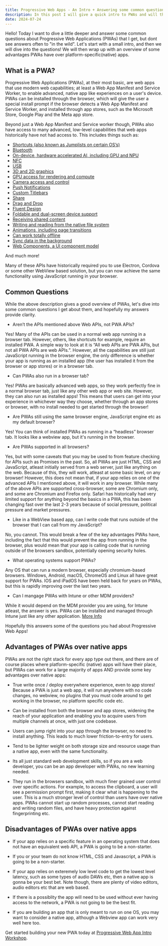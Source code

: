 ```yaml
---
title: Progressive Web Apps - An Intro + Answering some common questions 
description: In this post I will give a quick intro to PWAs and will then answer some common questions about PWAs!
date: 2024-07-24
---
```


Hello! Today I want to dive a little deeper and answer some common questions about Progressive Web Applications (PWAs) that I get, but dont see answers often to "in the wild". Let's start with a small intro, and then we will dive into the questions! We will then wrap up with an overview of some advantages PWAs have over platform-specific(native) apps.

## What is a PWA?

Progressive Web Applications (PWAs), at their most basic, are web apps that use modern web capabilities; at least a Web App Manifest and Service Worker, to enable advanced, native app like experiences on a user's device. PWAs can be installed through the browser, which will give the user a special install prompt if the browser detects a Web App Manifest and Service Worker, and installed through app stores, such as the Microsoft Store, Google Play and the Meta app store. 

Beyond just a Web App Manifest and Service worker though, PWAs also have access to many advanced, low-level capabilities that web apps historically have not had access to. This includes things such as:

- [Shortcuts (also known as Jumplists on certain OS’s)](https://docs.pwabuilder.com/#/home/native-features?id=shortcuts)
- [Bluetooth](https://medium.com/going-fullstack/interact-with-bluetooth-devices-using-the-web-bluetooth-api-7984b2509939)
- [On-device, hardware accelerated AI, including GPU and NPU](https://onnxruntime.ai/docs/get-started/with-javascript/web.html)
- [NFC](https://developer.chrome.com/docs/capabilities/nfc)
- [USB](https://developer.chrome.com/docs/capabilities/usb)
- [3D and 2D graphics](https://developer.mozilla.org/en-US/docs/Web/API/WebGL_API)
- [GPU access for rendering and compute](https://developer.chrome.com/blog/webgpu-cross-platform/)
- [Camera access and control](https://developer.chrome.com/blog/imagecapture/)
- [Push Notifications](https://docs.pwabuilder.com/#/home/native-features?id=push-notifications)
- [Custom Titlebars](https://docs.pwabuilder.com/#/home/native-features?id=window-controls-overlay)
- [Share](https://docs.pwabuilder.com/#/home/native-features?id=web-share-api)
- [Drag and Drop](https://developer.mozilla.org/en-US/docs/Web/API/HTML_Drag_and_Drop_API)
- [Fluent Design](https://learn.microsoft.com/en-us/fluent-ui/web-components/)
- [Foldable and dual-screen device support](https://developer.chrome.com/blog/foldable-apis-ot)
- [Receiving shared content](https://docs.pwabuilder.com/#/home/native-features?id=how-to-share-to-your-pwa)
- [Writing and reading from the native file system](https://learn.microsoft.com/en-us/microsoft-edge/progressive-web-apps-chromium/how-to/offline#file-system-access)
- [Animations, including page transitions](https://developer.chrome.com/docs/web-platform/view-transitions/)
- [Can work totally offline](https://learn.microsoft.com/en-us/microsoft-edge/progressive-web-apps-chromium/how-to/service-workers)
- [Sync data in the background](https://docs.pwabuilder.com/#/home/native-features?id=background-sync)
- [Web Components, a UI component model](https://developer.mozilla.org/en-US/docs/Web/API/Web_Components)

And much more!

Many of these APIs have historically required you to use Electron, Cordova or some other WebView based solution, but you can now achieve the same functionality using JavaScript running in your browser.

## Common Questions

While the above description gives a good overview of PWAs, let's dive into some common questions I get about them, and hopefully my answers provide clarity.

- Aren’t the APIs mentioned above Web APIs, not PWA APIs?  

Yes! Many of the APIs can be used in a normal web app running in a browser tab. However, others, like shortcuts for example, require an installed PWA. A simple way to look at it is “All web APIs are PWA APIs, but not all PWA APIs are web APIs.”. However, all the capabilities are still just JavaScript running in the browser engine, the only difference is whether your app is running as an installed app (the user has installed it from the browser or app stores) or in a browser tab.

- Can PWAs also run in a browser tab?  

Yes! PWAs are basically advanced web apps, so they work perfectly fine in a normal browser tab, just like any other web app or web site. However, they can also run as installed apps! This means that users can get into your experience in whichever way they choose, whether through an app stores or browser, with no install needed to get started through the browser!

- Are PWAs still using the same browser engine, JavaScript engine etc as my default browser?  

Yes! You can think of installed PWAs as running in a “headless” browser tab. It looks like a webview app, but it's running in the browser.

- Are PWAs supported in all browsers?  

Yes, but with some caveats that you may be used to from feature checking for APIs such as Promises in the past. So, all PWAs are just HTML, CSS and JavaScript, atleast initially served from a web server, just like anything on the web. Because of this, they will work, atleast at some basic level, on any browser! However, this does not mean that, if your app relies on one of the advanced APIs I mentioned above, it will work in any browser. While many of the above APIs are supported cross-browser, some are Chromium only, and some are Chromium and Firefox only. Safari has historically had very limited support for anything beyond the basics in a PWA, this has been changing fast over the last 2-3 years because of social pressure, political pressure and market pressures.  

- Like in a WebView based app, can I write code that runs outside of the browser that I can call from my JavaScript?  

No, you cannot. This would break a few of the key advantages PWAs have, including the fact that this would prevent the app from running in the browser, plus would mean that your app is calling code that is running outside of the browsers sandbox, potentially opening security holes.

- What operating systems support PWAs?

Any OS that can run a modern browser, especially chromium-based browsers. Windows, Android, macOS, ChromeOS and Linux all have great support for PWAs. IOS and iPadOS have been held back for years on PWAs, but this is rapidly improving over the last two years.

- Can I mangage PWAs with Intune or other MDM providers?

While it would depend on the MDM provider you are using, for Intune atleast, the answer is yes. PWAs can be installed and managed through Intune just like any other application. [More Info](https://learn.microsoft.com/en-us/surface-hub/install-pwa-surface-hub)

Hopefully this answers some of the questions you had about Progressive Web Apps!

## Advantages of PWAs over native apps

PWAs are not the right stack for every app type out there, and there are of course places where platform-specific (native) apps will have their place, but PWAs can work for a large majority of apps AND provide some key advantages over native apps:

- True write once / deploy everywhere experience, even to app stores! Because a PWA is just a web app, it will run anywhere with no code changes, no webview, no plugins that you must code around to get working in the browser, no platform specific code etc.

- Can be installed from both the browser and app stores, widening the reach of your application and enabling you to acquire users from multiple channels at once, with just one codebase.  

- Users can jump right into your app through the browser, no need to install anything. This leads to much lower friction-to-entry for users.

- Tend to be lighter weight on both storage size and resource usage than a native app, even with the same functionality.  

- Its all just standard web development skills, so if you are a web developer, you can be an app developer with PWAs, no new learning needed.

- They run in the browsers sandbox, with much finer grained user control over specific actions. For example, to access the clipboard, a user will see a permission prompt first, making it clear what is happening to the user. This is a much stronger level of control than users have over native apps. PWAs cannot start up random processes, cannot start reading and writing random files, and have heavy protection against fingerprinting etc.

## Disadvantages of PWAs over native apps

- If your app relies on a specific feature in an operating system that does not have an equivalent web API, a PWA is going to be a non-starter.

- If you or your team do not know HTML, CSS and Javascript, a PWA is going to be a non-starter.

- If your app relies on exteremely low level code to get the lowest level latency, such as some types of audio DAWs etc, then a native app is gonna be your best bet. Note though, there are plenty of video editors, audio editors etc that are web based.

- If there is a possiblity the app will need to be used without ever having access to the network, a PWA is not going to be the best fit.

- If you are building an app that is only meant to run on one OS, you may want to consider a native app, although a Webview app can work very well here too.


Get started building your new PWA today at [Progressive Web App Intro Workshop](https://docs.pwabuilder.com/#/home/pwa-workshop).  
